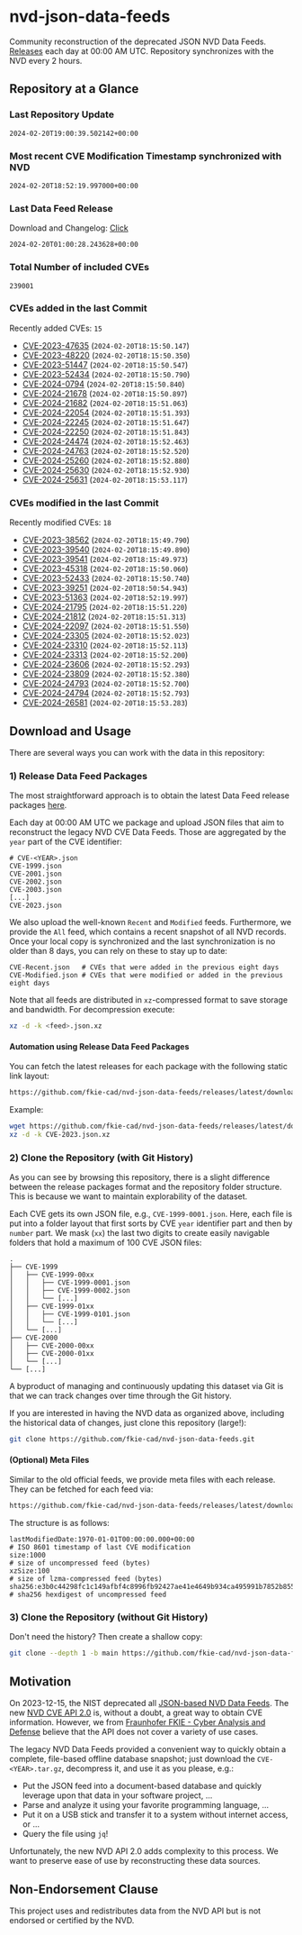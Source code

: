 # nvd-json-data-feeds

Community reconstruction of the deprecated JSON NVD Data Feeds. 
[Releases](https://github.com/fkie-cad/nvd-json-data-feeds/releases/latest) each day at 00:00 AM UTC.
Repository synchronizes with the NVD every 2 hours.

## Repository at a Glance

### Last Repository Update

```plain
2024-02-20T19:00:39.502142+00:00
```

### Most recent CVE Modification Timestamp synchronized with NVD

```plain
2024-02-20T18:52:19.997000+00:00
```

### Last Data Feed Release

Download and Changelog: [Click](https://github.com/fkie-cad/nvd-json-data-feeds/releases/latest)

```plain
2024-02-20T01:00:28.243628+00:00
```

### Total Number of included CVEs

```plain
239001
```

### CVEs added in the last Commit

Recently added CVEs: `15`

* [CVE-2023-47635](CVE-2023/CVE-2023-476xx/CVE-2023-47635.json) (`2024-02-20T18:15:50.147`)
* [CVE-2023-48220](CVE-2023/CVE-2023-482xx/CVE-2023-48220.json) (`2024-02-20T18:15:50.350`)
* [CVE-2023-51447](CVE-2023/CVE-2023-514xx/CVE-2023-51447.json) (`2024-02-20T18:15:50.547`)
* [CVE-2023-52434](CVE-2023/CVE-2023-524xx/CVE-2023-52434.json) (`2024-02-20T18:15:50.790`)
* [CVE-2024-0794](CVE-2024/CVE-2024-07xx/CVE-2024-0794.json) (`2024-02-20T18:15:50.840`)
* [CVE-2024-21678](CVE-2024/CVE-2024-216xx/CVE-2024-21678.json) (`2024-02-20T18:15:50.897`)
* [CVE-2024-21682](CVE-2024/CVE-2024-216xx/CVE-2024-21682.json) (`2024-02-20T18:15:51.063`)
* [CVE-2024-22054](CVE-2024/CVE-2024-220xx/CVE-2024-22054.json) (`2024-02-20T18:15:51.393`)
* [CVE-2024-22245](CVE-2024/CVE-2024-222xx/CVE-2024-22245.json) (`2024-02-20T18:15:51.647`)
* [CVE-2024-22250](CVE-2024/CVE-2024-222xx/CVE-2024-22250.json) (`2024-02-20T18:15:51.843`)
* [CVE-2024-24474](CVE-2024/CVE-2024-244xx/CVE-2024-24474.json) (`2024-02-20T18:15:52.463`)
* [CVE-2024-24763](CVE-2024/CVE-2024-247xx/CVE-2024-24763.json) (`2024-02-20T18:15:52.520`)
* [CVE-2024-25260](CVE-2024/CVE-2024-252xx/CVE-2024-25260.json) (`2024-02-20T18:15:52.880`)
* [CVE-2024-25630](CVE-2024/CVE-2024-256xx/CVE-2024-25630.json) (`2024-02-20T18:15:52.930`)
* [CVE-2024-25631](CVE-2024/CVE-2024-256xx/CVE-2024-25631.json) (`2024-02-20T18:15:53.117`)


### CVEs modified in the last Commit

Recently modified CVEs: `18`

* [CVE-2023-38562](CVE-2023/CVE-2023-385xx/CVE-2023-38562.json) (`2024-02-20T18:15:49.790`)
* [CVE-2023-39540](CVE-2023/CVE-2023-395xx/CVE-2023-39540.json) (`2024-02-20T18:15:49.890`)
* [CVE-2023-39541](CVE-2023/CVE-2023-395xx/CVE-2023-39541.json) (`2024-02-20T18:15:49.973`)
* [CVE-2023-45318](CVE-2023/CVE-2023-453xx/CVE-2023-45318.json) (`2024-02-20T18:15:50.060`)
* [CVE-2023-52433](CVE-2023/CVE-2023-524xx/CVE-2023-52433.json) (`2024-02-20T18:15:50.740`)
* [CVE-2023-39251](CVE-2023/CVE-2023-392xx/CVE-2023-39251.json) (`2024-02-20T18:50:54.943`)
* [CVE-2023-51363](CVE-2023/CVE-2023-513xx/CVE-2023-51363.json) (`2024-02-20T18:52:19.997`)
* [CVE-2024-21795](CVE-2024/CVE-2024-217xx/CVE-2024-21795.json) (`2024-02-20T18:15:51.220`)
* [CVE-2024-21812](CVE-2024/CVE-2024-218xx/CVE-2024-21812.json) (`2024-02-20T18:15:51.313`)
* [CVE-2024-22097](CVE-2024/CVE-2024-220xx/CVE-2024-22097.json) (`2024-02-20T18:15:51.550`)
* [CVE-2024-23305](CVE-2024/CVE-2024-233xx/CVE-2024-23305.json) (`2024-02-20T18:15:52.023`)
* [CVE-2024-23310](CVE-2024/CVE-2024-233xx/CVE-2024-23310.json) (`2024-02-20T18:15:52.113`)
* [CVE-2024-23313](CVE-2024/CVE-2024-233xx/CVE-2024-23313.json) (`2024-02-20T18:15:52.200`)
* [CVE-2024-23606](CVE-2024/CVE-2024-236xx/CVE-2024-23606.json) (`2024-02-20T18:15:52.293`)
* [CVE-2024-23809](CVE-2024/CVE-2024-238xx/CVE-2024-23809.json) (`2024-02-20T18:15:52.380`)
* [CVE-2024-24793](CVE-2024/CVE-2024-247xx/CVE-2024-24793.json) (`2024-02-20T18:15:52.700`)
* [CVE-2024-24794](CVE-2024/CVE-2024-247xx/CVE-2024-24794.json) (`2024-02-20T18:15:52.793`)
* [CVE-2024-26581](CVE-2024/CVE-2024-265xx/CVE-2024-26581.json) (`2024-02-20T18:15:53.283`)


## Download and Usage

There are several ways you can work with the data in this repository:

### 1) Release Data Feed Packages

The most straightforward approach is to obtain the latest Data Feed release packages [here](https://github.com/fkie-cad/nvd-json-data-feeds/releases/latest).

Each day at 00:00 AM UTC we package and upload JSON files that aim to reconstruct the legacy NVD CVE Data Feeds.
Those are aggregated by the `year` part of the CVE identifier:

```
# CVE-<YEAR>.json
CVE-1999.json
CVE-2001.json
CVE-2002.json
CVE-2003.json
[...]
CVE-2023.json
```

We also upload the well-known `Recent` and `Modified` feeds.
Furthermore, we provide the `All` feed, which contains a recent snapshot of all NVD records.
Once your local copy is synchronized and the last synchronization is no older than 8 days, you can rely on these to stay up to date:

```plain
CVE-Recent.json   # CVEs that were added in the previous eight days
CVE-Modified.json # CVEs that were modified or added in the previous eight days
```

Note that all feeds are distributed in `xz`-compressed format to save storage and bandwidth.
For decompression execute:

```sh
xz -d -k <feed>.json.xz
```


#### Automation using Release Data Feed Packages

You can fetch the latest releases for each package with the following static link layout:

```sh
https://github.com/fkie-cad/nvd-json-data-feeds/releases/latest/download/CVE-<YEAR>.json.xz
```

Example:

```sh
wget https://github.com/fkie-cad/nvd-json-data-feeds/releases/latest/download/CVE-2023.json.xz
xz -d -k CVE-2023.json.xz
```



### 2) Clone the Repository (with Git History)

As you can see by browsing this repository, there is a slight difference between the release packages format and the repository folder structure.
This is because we want to maintain explorability of the dataset.

Each CVE gets its own JSON file, e.g., `CVE-1999-0001.json`.
Here, each file is put into a folder layout that first sorts by CVE `year` identifier part and then by `number` part.
We mask (`xx`) the last two digits to create easily navigable folders that hold a maximum of 100 CVE JSON files:

```plain
.
├── CVE-1999
│   ├── CVE-1999-00xx
│   │   ├── CVE-1999-0001.json
│   │   ├── CVE-1999-0002.json
│   │   └── [...]
│   ├── CVE-1999-01xx
│   │   ├── CVE-1999-0101.json
│   │   └── [...]
│   └── [...]
├── CVE-2000
│   ├── CVE-2000-00xx
│   ├── CVE-2000-01xx
│   └── [...]
└── [...]
```

A byproduct of managing and continuously updating this dataset via Git is that we can track changes over time through the Git history.

If you are interested in having the NVD data as organized above, including the historical data of changes, just clone this repository (large!):

```sh
git clone https://github.com/fkie-cad/nvd-json-data-feeds.git
```

#### (Optional) Meta Files

Similar to the old official feeds, we provide meta files with each release. They can be fetched for each feed via:

```sh
https://github.com/fkie-cad/nvd-json-data-feeds/releases/latest/download/CVE-<YEAR>.meta
```

The structure is as follows:

```plain
lastModifiedDate:1970-01-01T00:00:00.000+00:00                          # ISO 8601 timestamp of last CVE modification
size:1000                                                               # size of uncompressed feed (bytes)
xzSize:100                                                              # size of lzma-compressed feed (bytes)
sha256:e3b0c44298fc1c149afbf4c8996fb92427ae41e4649b934ca495991b7852b855 # sha256 hexdigest of uncompressed feed
```


### 3) Clone the Repository (without Git History)

Don't need the history? Then create a shallow copy:

```sh
git clone --depth 1 -b main https://github.com/fkie-cad/nvd-json-data-feeds.git
```

## Motivation

On 2023-12-15, the NIST deprecated all [JSON-based NVD Data Feeds](https://nvd.nist.gov/vuln/data-feeds#divRetirementBanner-1).
The new [NVD CVE API 2.0](https://nvd.nist.gov/developers/vulnerabilities) is, without a doubt, a great way to obtain CVE information.
However, we from [Fraunhofer FKIE - Cyber Analysis and Defense](https://www.fkie.fraunhofer.de/en/departments/cad.html) believe that the API does not cover a variety of use cases.

The legacy NVD Data Feeds provided a convenient way to quickly obtain a complete, file-based offline database snapshot; just download the `CVE-<YEAR>.tar.gz`, decompress it, and use it as you please, e.g.:

* Put the JSON feed into a document-based database and quickly leverage upon that data in your software project, ...
* Parse and analyze it using your favorite programming language, ...
* Put it on a USB stick and transfer it to a system without internet access, or ...
* Query the file using `jq`!

Unfortunately, the new NVD API 2.0 adds complexity to this process.
We want to preserve ease of use by reconstructing these data sources.

## Non-Endorsement Clause

This project uses and redistributes data from the NVD API but is not endorsed or certified by the NVD.